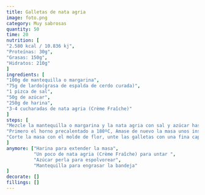 ```yaml
---
title: Galletas de nata agria
image: foto.png
category: Muy sabrosas
quantity: 50
time: 20
nutrition: [
"2.580 kcal / 10.836 kj",
"Proteínas: 30g",
"Grasas: 150g",
"Hidratos: 210g"
]
ingredients: [
"100g de mantequilla o margarina",
"75g de lardo(grasa de espalda de cerdo curada)",
"1 pizca de sal",
"50g de azúcar",
"250g de harina",
"3-4 cucharadas de nata agria (Crème Fraîche)"
]
steps: [
"Mezcle la mantequilla o margarina y la nata agria con sal y azúcar hasta formar uan crema. Incorpore poco a poco la ahrina tamizada y la nata fresca. Deje reposar la masa en el refrigerador como mínimo 30 minutos, para mejores resultados dejela varias horas",
"Primero el horno precalentado a 180ºC, Amase de nuevo la masa unos instantes y enharine un poco la superficie de trabajo, extiéndala masa formando una capa muy fina",
"Corte la masa con el molde de flor, unte las galletas con una fina capa de la nata agria y espolvoréelas con azúcar. Coloquelas en una bandeja de horno engrasada con mantequilla y honéelas durante aproximadamente 10 minutos."
]
anymore: ["Harina para extender la masa",
          "Un poco de nata agria (Crème Fraîche) para untar ",
          "Azúcar perla para espolvorear",
          "Mantequilla para engrasar la bandeja"
]
decorate: []
fillings: []
---
```


